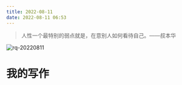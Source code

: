 ```yaml
---
title: 2022-08-11
date: 2022-08-11 06:53
---
```


> 人性一个最特别的弱点就是，在意别人如何看待自己。——叔本华

![rq-20220811](http://images.iotop.work/upic/20220811-rq-20220811.jpg)

# 我的写作